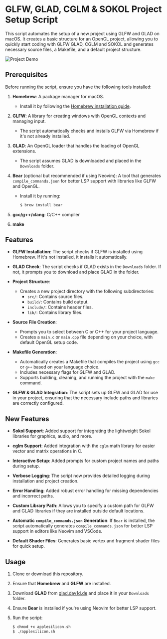 # GLFW, GLAD, CGLM & SOKOL Project Setup Script

This script automates the setup of a new project using GLFW and GLAD on macOS. It creates a basic structure for an OpenGL project, allowing you to quickly start coding with GLFW GLAD, CGLM and SOKOL and generates necessary source files, a Makefile, and a default project structure.

![Project Demo](Images/Demo.png)

## Prerequisites

Before running the script, ensure you have the following tools installed:

1. **Homebrew**: A package manager for macOS.  
   - Install it by following the [Homebrew installation guide](https://brew.sh/).

2. **GLFW**: A library for creating windows with OpenGL contexts and managing input.  
   - The script automatically checks and installs GLFW via Homebrew if it's not already installed.

3. **GLAD**: An OpenGL loader that handles the loading of OpenGL extensions.  
   - The script assumes GLAD is downloaded and placed in the `Downloads` folder.

4. **Bear** (optional but recommended if using Neovim): A tool that generates `compile_commands.json` for better LSP support with libraries like GLFW and OpenGL.  
   - Install it by running:  
     ```bash
     $ brew install bear
     ```

5. **gcc/g++/clang**: C/C++ compiler

6. **make**

## Features

- **GLFW Installation**: The script checks if GLFW is installed using Homebrew. If it's not installed, it installs it automatically.

- **GLAD Check**: The script checks if GLAD exists in the `Downloads` folder. If not, it prompts you to download and place GLAD in the folder.

- **Project Structure**:  
  - Creates a new project directory with the following subdirectories:  
    - `src/`: Contains source files.  
    - `build/`: Contains build output.  
    - `include/`: Contains header files.  
    - `lib/`: Contains library files.

- **Source File Creation**:  
  - Prompts you to select between C or C++ for your project language.  
  - Creates a `main.c` or `main.cpp` file depending on your choice, with default OpenGL setup code.  

- **Makefile Generation**:  
  - Automatically creates a Makefile that compiles the project using `gcc` or `g++` based on your language choice.  
  - Includes necessary flags for GLFW and GLAD.  
  - Supports building, cleaning, and running the project with the `make` command.

- **GLFW & GLAD Integration**: The script sets up GLFW and GLAD for use in your project, ensuring that the necessary include paths and libraries are correctly configured.

## New Features

- **Sokol Support**: Added support for integrating the lightweight Sokol libraries for graphics, audio, and more.

- **cglm Support**: Added integration with the `cglm` math library for easier vector and matrix operations in C.

- **Interactive Setup**: Added prompts for custom project names and paths during setup.

- **Verbose Logging**: The script now provides detailed logging during installation and project creation.

- **Error Handling**: Added robust error handling for missing dependencies and incorrect paths.

- **Custom Library Path**: Allows you to specify a custom path for GLFW and GLAD libraries if they are installed outside default locations.

- **Automatic `compile_commands.json` Generation**: If `Bear` is installed, the script automatically generates `compile_commands.json` for better LSP support in editors like Neovim and VSCode.

- **Default Shader Files**: Generates basic vertex and fragment shader files for quick setup.

## Usage

1. Clone or download this repository.
2. Ensure that **Homebrew** and **GLFW** are installed.
3. Download **GLAD** from [glad.dav1d.de](https://glad.dav1d.de/) and place it in your `Downloads` folder.
4. Ensure **Bear** is installed if you're using Neovim for better LSP support.
5. Run the script:

   ```bash
   $ chmod +x applesilicon.sh
   $ ./applesilicon.sh
